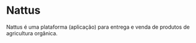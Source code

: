 # Nattus
Nattus é uma plataforma (aplicação) para entrega e venda de produtos de agricultura orgânica. 
